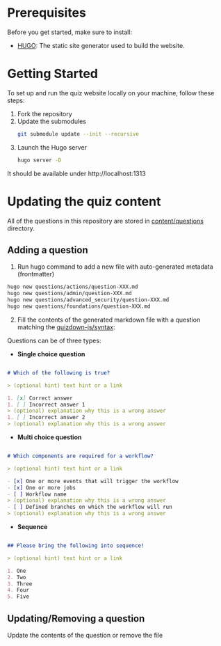 # Prerequisites

Before you get started, make sure to install:

- [HUGO](https://gohugo.io/installation/): The static site generator used to build the website.

# Getting Started

To set up and run the quiz website locally on your machine, follow these steps:

1) Fork the repository
2) Update the submodules
   ```bash
   git submodule update --init --recursive

3) Launch the Hugo server
   ```bash
   hugo server -D

It should be available under http://localhost:1313

# Updating the quiz content

All of the questions in this repository are stored in [content/questions](https://github.com/FidelusAleksander/githubcertified/blob/master/content/questions) directory.

## Adding a question
1) Run hugo command to add a new file with auto-generated metadata (frontmatter)
```bash
hugo new questions/actions/question-XXX.md
hugo new questions/admin/question-XXX.md
hugo new questions/advanced_security/question-XXX.md
hugo new questions/foundations/question-XXX.md
```

2) Fill the contents of the generated markdown file with a question matching the
 [quizdown-js/syntax](https://github.com/bonartm/quizdown-js/blob/main/docs/syntax.md):

Questions can be of three types:

- **Single choice question**

``` markdown

# Which of the following is true?

> (optional hint) text hint or a link

1. [x] Correct answer
1. [ ] Incorrect answer 1
> (optional) explanation why this is a wrong answer
1. [ ] Incorrect answer 2
> (optional) explanation why this is a wrong answer
```

- **Multi choice question**

``` markdown

# Which components are required for a workflow?

> (optional hint) text hint or a link

- [x] One or more events that will trigger the workflow
- [x] One or more jobs
- [ ] Workflow name
> (optional) explanation why this is a wrong answer
- [ ] Defined branches on which the workflow will run
> (optional) explanation why this is a wrong answer

```

- **Sequence**

``` markdown

## Please bring the following into sequence!

> (optional hint) text hint or a link

1. One
2. Two
3. Three
4. Four
5. Five

```

## Updating/Removing a question
Update the contents of the question or remove the file
